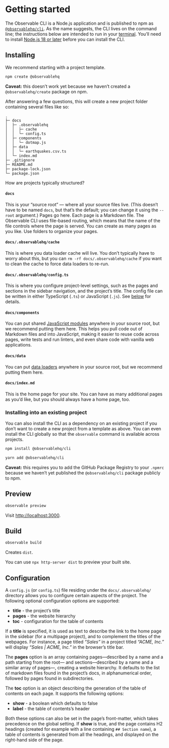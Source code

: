 # Getting started

The Observable CLI is a Node.js application and is published to npm as [`@observablehq/cli`](https://www.npmjs.com/package/@observablehq/cli). As the name suggests, the CLI lives on the command line; the instructions below are intended to run in your [terminal](https://support.apple.com/guide/terminal/open-or-quit-terminal-apd5265185d-f365-44cb-8b09-71a064a42125/mac). You’ll need to install [Node.js 18 or later](https://nodejs.org/) before you can install the CLI.

## Installing

We recommend starting with a project template.

```sh
npm create @observablehq
```

**Caveat:** this doesn’t work yet because we haven’t created a `@observablehq/create` package on npm.

After answering a few questions, this will create a new project folder containing several files like so:

```
.
├─ docs
│  ├─ .observablehq
│  │  ├─ cache
│  │  └─ config.ts
│  ├─ components
│  │  └─ dotmap.js
│  ├─ data
│  │  └─ earthquakes.csv.ts
│  └─ index.md
├─ .gitignore
├─ README.md
├─ package-lock.json
└─ package.json
```

How are projects typically structured?

#### `docs`

This is your “source root” — where all your source files live. (This doesn’t have to be named `docs`, but that’s the default; you can change it using the `--root` argument.) Pages go here. Each page is a Markdown file. The Observable CLI uses file-based routing, which means that the name of the file controls where the page is served. You can create as many pages as you like. Use folders to organize your pages.

#### `docs/.observablehq/cache`

This is where you data loader cache will live. You don’t typically have to worry about this, but you can `rm -rf docs/.observablehq/cache` if you want to clean the cache to force data loaders to re-run.

#### `docs/.observablehq/config.ts`

This is where you configure project-level settings, such as the pages and sections in the sidebar navigation, and the project’s title. The config file can be written in either TypeScript (`.ts`) or JavaScript (`.js`). See [below](#configuration) for details.

#### `docs/components`

You can put shared [JavaScript modules](./javascript/imports) anywhere in your source root, but we recommend putting them here. This helps you pull code out of Markdown files and into JavaScript, making it easier to reuse code across pages, write tests and run linters, and even share code with vanilla web applications.

#### `docs/data`

You can put [data loaders](./loaders) anywhere in your source root, but we recommend putting them here.

#### `docs/index.md`

This is the home page for your site. You can have as many additional pages as you’d like, but you should always have a home page, too.

### Installing into an existing project

You can also install the CLI as a dependency on an existing project if you don’t want to create a new project from a template as above. You can even install the CLI globally so that the `observable` command is available across projects.

```sh
npm install @observablehq/cli
```

```sh
yarn add @observablehq/cli
```

**Caveat:** this requires you to add the GitHub Package Registry to your `.npmrc` because we haven’t yet published the `@observablehq/cli` package publicly to npm.

## Preview

```sh
observable preview
```

Visit <http://localhost:3000>.

## Build

```sh
observable build
```

Creates `dist`.

You can use `npx http-server dist` to preview your built site.

## Configuration

A `config.js` (or `config.ts`) file residing under the `docs/.observablehq/` directory allows you to configure certain aspects of the project. The following optional configuration options are supported:

- **title** - the project’s title
- **pages** - the website hierarchy
- **toc** - configuration for the table of contents

If a **title** is specified, it is used as text to describe the link to the home page in the sidebar (for a multipage project), and to complement the titles of the webpages. For instance, a page titled _“Sales”_ in a project titled _“ACME, Inc.”_ will display _“Sales | ACME, Inc.”_ in the browser’s title bar.

The **pages** option is an array containing pages—described by a name and a path starting from the root— and sections—described by a name and a similar array of pages—, creating a website hierarchy. It defaults to the list of markdown files found in the project’s docs, in alphanumerical order, followed by pages found in subdirectories.

The **toc** option is an object describing the generation of the table of contents on each page. It supports the following options:

- **show** - a boolean which defaults to false
- **label** - the table of contents’s header

Both these options can also be set in the page’s front-matter, which takes precedence on the global setting. If **show** is true, and the page contains H2 headings (created for example with a line containing `## Section name`), a table of contents is generated from all the headings, and displayed on the right-hand side of the page.
